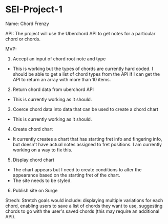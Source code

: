 # SEI-Project-1
Name: Chord Frenzy

API: The project will use the Uberchord API to get notes for a particular chord or chords.

MVP:
1. Accept an input of chord root note and type
  - This is working but the types of chords are currently hard coded. I should be able to get a list of chord types from the API if I can get the API to return an array with more than 10 items.
  
2. Return chord data from uberchord API
  - This is currently working as it should.

3. Coerce chord data into data that can be used to create a chord chart
  - This is currently working as it should.

4. Create chord chart
  - It currently creates a chart that has starting fret info and fingering info, but doesn't have actual notes assigned to fret positions. I am currently working on a way to fix this.

5. Display chord chart
  - The chart appears but I need to create conditions to alter the appearance based on the starting fret of the chart.
  - The site needs to be styled.
  
6. Publish site on Surge

Strech: Stretch goals would include: displaying multiple variations for each chord, enabling users to save a list of chords they want to use, suggesting chords to go with the user's saved chords (this may require an additional API).
